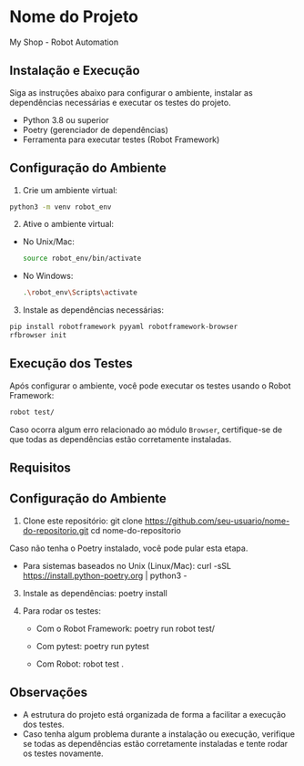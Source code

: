 
# Nome do Projeto
My Shop - Robot Automation
## Instalação e Execução

Siga as instruções abaixo para configurar o ambiente, instalar as dependências necessárias e executar os testes do projeto.
- Python 3.8 ou superior
- Poetry (gerenciador de dependências)
- Ferramenta para executar testes (Robot Framework)
## Configuração do Ambiente
1. Crie um ambiente virtual:
```bash
python3 -m venv robot_env
```

2. Ative o ambiente virtual:
- No Unix/Mac:
    ```bash
    source robot_env/bin/activate
    ```
- No Windows:
    ```bash
    .\robot_env\Scripts\activate
    ```

3. Instale as dependências necessárias:
```bash
pip install robotframework pyyaml robotframework-browser
rfbrowser init
```

## Execução dos Testes
Após configurar o ambiente, você pode executar os testes usando o Robot Framework:

```bash
robot test/
```
Caso ocorra algum erro relacionado ao módulo `Browser`, certifique-se de que todas as dependências estão corretamente instaladas.

## Requisitos
## Configuração do Ambiente
1. Clone este repositório:
   git clone https://github.com/seu-usuario/nome-do-repositorio.git
   cd nome-do-repositorio

Caso não tenha o Poetry instalado, você pode pular esta etapa.
   - Para sistemas baseados no Unix (Linux/Mac):
     curl -sSL https://install.python-poetry.org | python3 -

3. Instale as dependências:
   poetry install

4. Para rodar os testes:
   - Com o Robot Framework:
     poetry run robot test/

   - Com pytest:
     poetry run pytest
   - Com Robot:
      robot test .

## Observações
- A estrutura do projeto está organizada de forma a facilitar a execução dos testes.
- Caso tenha algum problema durante a instalação ou execução, verifique se todas as dependências estão corretamente instaladas e tente rodar os testes novamente.
